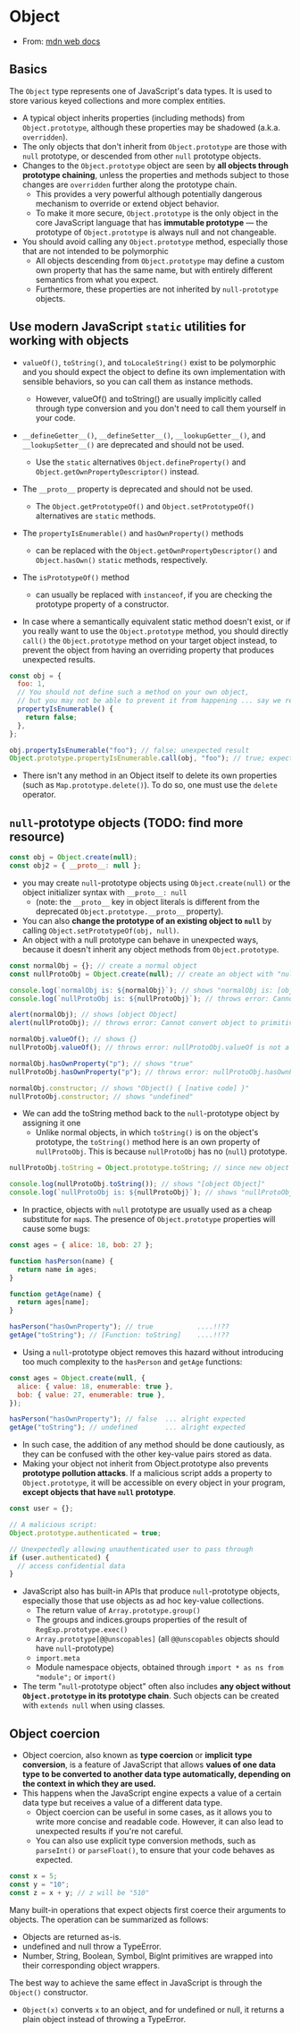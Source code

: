 # Object

- From: [mdn web docs](https://developer.mozilla.org/en-US/docs/Web/JavaScript/Reference/Global_Objects/Object)

## Basics

The `Object` type represents one of JavaScript's data types. It is used to store various keyed collections and more complex entities.

- A typical object inherits properties (including methods) from `Object.prototype`, although these properties may be shadowed (a.k.a. `overridden`).
- The only objects that don't inherit from `Object.prototype` are those with `null` prototype, or descended from other `null` prototype objects.
- Changes to the `Object.prototype` object are seen by **all objects through prototype chaining**, unless the properties and methods subject to those changes are `overridden` further along the prototype chain.
  - This provides a very powerful although potentially dangerous mechanism to override or extend object behavior.
  - To make it more secure, `Object.prototype` is the only object in the core JavaScript language that has **immutable prototype** — the prototype of `Object.prototype` is always null and not changeable.
- You should avoid calling any `Object.prototype` method, especially those that are not intended to be polymorphic
  - All objects descending from `Object.prototype` may define a custom own property that has the same name, but with entirely different semantics from what you expect.
  - Furthermore, these properties are not inherited by `null-prototype` objects.


## Use modern JavaScript `static` utilities for working with objects

- `valueOf()`, `toString()`, and `toLocaleString()` exist to be polymorphic and you should expect the object to define its own implementation with sensible behaviors, so you can call them as instance methods.
  - However, valueOf() and toString() are usually implicitly called through type conversion and you don't need to call them yourself in your code.
- `__defineGetter__()`, `__defineSetter__()`, `__lookupGetter__()`, and `__lookupSetter__()` are deprecated and should not be used.
  - Use the `static` alternatives `Object.defineProperty()` and `Object.getOwnPropertyDescriptor()` instead.
- The `__proto__` property is deprecated and should not be used.
  - The `Object.getPrototypeOf()` and `Object.setPrototypeOf()` alternatives are `static` methods.
- The `propertyIsEnumerable()` and `hasOwnProperty()` methods
  - can be replaced with the `Object.getOwnPropertyDescriptor()` and `Object.hasOwn()` `static` methods, respectively.
- The `isPrototypeOf()` method
  - can usually be replaced with `instanceof`, if you are checking the prototype property of a constructor.

- In case where a semantically equivalent static method doesn't exist, or if you really want to use the `Object.prototype` method, you should directly `call()` the `Object.prototype` method on your target object instead, to prevent the object from having an overriding property that produces unexpected results.

```js
const obj = {
  foo: 1,
  // You should not define such a method on your own object,
  // but you may not be able to prevent it from happening ... say we really do
  propertyIsEnumerable() {
    return false;
  },
};

obj.propertyIsEnumerable("foo"); // false; unexpected result
Object.prototype.propertyIsEnumerable.call(obj, "foo"); // true; expected result
```

- There isn't any method in an Object itself to delete its own properties (such as `Map.prototype.delete()`). To do so, one must use the `delete` operator.

## `null`-prototype objects (TODO: find more resource)

```js
const obj = Object.create(null);
const obj2 = { __proto__: null };
```

- you may create `null`-prototype objects using `Object.create(null)` or the object initializer syntax with `__proto__: null`
  - (note: the `__proto__` key in object literals is different from the deprecated `Object.prototype.__proto__` property).
- You can also **change the prototype of an existing object to `null`** by calling `Object.setPrototypeOf(obj, null)`.
- An object with a null prototype can behave in unexpected ways, because it doesn't inherit any object methods from `Object.prototype`.

```js
const normalObj = {}; // create a normal object
const nullProtoObj = Object.create(null); // create an object with "null" prototype

console.log(`normalObj is: ${normalObj}`); // shows "normalObj is: [object Object]"
console.log(`nullProtoObj is: ${nullProtoObj}`); // throws error: Cannot convert object to primitive value

alert(normalObj); // shows [object Object]
alert(nullProtoObj); // throws error: Cannot convert object to primitive value

normalObj.valueOf(); // shows {}
nullProtoObj.valueOf(); // throws error: nullProtoObj.valueOf is not a function

normalObj.hasOwnProperty("p"); // shows "true"
nullProtoObj.hasOwnProperty("p"); // throws error: nullProtoObj.hasOwnProperty is not a function

normalObj.constructor; // shows "Object() { [native code] }"
nullProtoObj.constructor; // shows "undefined"
```

- We can add the toString method back to the `null`-prototype object by assigning it one
  - Unlike normal objects, in which `toString()` is on the object's prototype, the `toString()` method here is an own property of `nullProtoObj`. This is because `nullProtoObj` has no (`null`) prototype.

```js
nullProtoObj.toString = Object.prototype.toString; // since new object lacks toString, add the original generic one back

console.log(nullProtoObj.toString()); // shows "[object Object]"
console.log(`nullProtoObj is: ${nullProtoObj}`); // shows "nullProtoObj is: [object Object]"
```

- In practice, objects with `null` prototype are usually used as a cheap substitute for `map`s. The presence of `Object.prototype` properties will cause some bugs:

```js
const ages = { alice: 18, bob: 27 };

function hasPerson(name) {
  return name in ages;
}

function getAge(name) {
  return ages[name];
}

hasPerson("hasOwnProperty"); // true           ....!!??
getAge("toString"); // [Function: toString]    ....!!??
```

- Using a `null`-prototype object removes this hazard without introducing too much complexity to the `hasPerson` and `getAge` functions:

```js
const ages = Object.create(null, {
  alice: { value: 18, enumerable: true },
  bob: { value: 27, enumerable: true },
});

hasPerson("hasOwnProperty"); // false  ... alright expected
getAge("toString"); // undefined       ... alright expected
```

- In such case, the addition of any method should be done cautiously, as they can be confused with the other key-value pairs stored as data.
- Making your object not inherit from Object.prototype also prevents **prototype pollution attacks**. If a malicious script adds a property to `Object.prototype`, it will be accessible on every object in your program, **except objects that have `null` prototype**.

```js
const user = {};

// A malicious script:
Object.prototype.authenticated = true;

// Unexpectedly allowing unauthenticated user to pass through
if (user.authenticated) {
  // access confidential data
}
```

- JavaScript also has built-in APIs that produce `null`-prototype objects, especially those that use objects as ad hoc key-value collections.
  - The return value of `Array.prototype.group()`
  - The groups and indices.groups properties of the result of `RegExp.prototype.exec()`
  - `Array.prototype[@@unscopables]` (all `@@unscopables` objects should have `null`-prototype)
  - `import.meta`
  - Module namespace objects, obtained through `import * as ns from "module";` or `import()`
- The term "`null`-prototype object" often also includes **any object without `Object.prototype` in its prototype chain**. Such objects can be created with `extends null` when using classes.

## Object coercion

- Object coercion, also known as **type coercion** or **implicit type conversion**, is a feature of JavaScript that allows **values of one data type to be converted to another data type automatically, depending on the context in which they are used.**
- This happens when the JavaScript engine expects a value of a certain data type but receives a value of a different data type.
  - Object coercion can be useful in some cases, as it allows you to write more concise and readable code. However, it can also lead to unexpected results if you're not careful.
  - You can also use explicit type conversion methods, such as `parseInt()` or `parseFloat()`, to ensure that your code behaves as expected.

```js
const x = 5;
const y = "10";
const z = x + y; // z will be "510"
```

Many built-in operations that expect objects first coerce their arguments to objects. The operation can be summarized as follows:

- Objects are returned as-is.
- undefined and null throw a TypeError.
- Number, String, Boolean, Symbol, BigInt primitives are wrapped into their corresponding object wrappers.

The best way to achieve the same effect in JavaScript is through the `Object()` constructor.

- `Object(x)` converts `x` to an object, and for undefined or null, it returns a plain object instead of throwing a TypeError.

